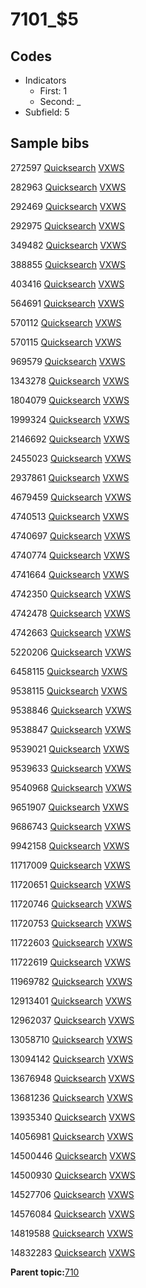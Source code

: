 # 7101\_$5

## Codes

-   Indicators
    -   First: 1
    -   Second: \_
-   Subfield: 5

## Sample bibs

272597 [Quicksearch](https://search.library.yale.edu/catalog/272597) [VXWS](http://prodorbis.library.yale.edu:7014/vxws/GetHoldingsService?bibId=272597)

282963 [Quicksearch](https://search.library.yale.edu/catalog/282963) [VXWS](http://prodorbis.library.yale.edu:7014/vxws/GetHoldingsService?bibId=282963)

292469 [Quicksearch](https://search.library.yale.edu/catalog/292469) [VXWS](http://prodorbis.library.yale.edu:7014/vxws/GetHoldingsService?bibId=292469)

292975 [Quicksearch](https://search.library.yale.edu/catalog/292975) [VXWS](http://prodorbis.library.yale.edu:7014/vxws/GetHoldingsService?bibId=292975)

349482 [Quicksearch](https://search.library.yale.edu/catalog/349482) [VXWS](http://prodorbis.library.yale.edu:7014/vxws/GetHoldingsService?bibId=349482)

388855 [Quicksearch](https://search.library.yale.edu/catalog/388855) [VXWS](http://prodorbis.library.yale.edu:7014/vxws/GetHoldingsService?bibId=388855)

403416 [Quicksearch](https://search.library.yale.edu/catalog/403416) [VXWS](http://prodorbis.library.yale.edu:7014/vxws/GetHoldingsService?bibId=403416)

564691 [Quicksearch](https://search.library.yale.edu/catalog/564691) [VXWS](http://prodorbis.library.yale.edu:7014/vxws/GetHoldingsService?bibId=564691)

570112 [Quicksearch](https://search.library.yale.edu/catalog/570112) [VXWS](http://prodorbis.library.yale.edu:7014/vxws/GetHoldingsService?bibId=570112)

570115 [Quicksearch](https://search.library.yale.edu/catalog/570115) [VXWS](http://prodorbis.library.yale.edu:7014/vxws/GetHoldingsService?bibId=570115)

969579 [Quicksearch](https://search.library.yale.edu/catalog/969579) [VXWS](http://prodorbis.library.yale.edu:7014/vxws/GetHoldingsService?bibId=969579)

1343278 [Quicksearch](https://search.library.yale.edu/catalog/1343278) [VXWS](http://prodorbis.library.yale.edu:7014/vxws/GetHoldingsService?bibId=1343278)

1804079 [Quicksearch](https://search.library.yale.edu/catalog/1804079) [VXWS](http://prodorbis.library.yale.edu:7014/vxws/GetHoldingsService?bibId=1804079)

1999324 [Quicksearch](https://search.library.yale.edu/catalog/1999324) [VXWS](http://prodorbis.library.yale.edu:7014/vxws/GetHoldingsService?bibId=1999324)

2146692 [Quicksearch](https://search.library.yale.edu/catalog/2146692) [VXWS](http://prodorbis.library.yale.edu:7014/vxws/GetHoldingsService?bibId=2146692)

2455023 [Quicksearch](https://search.library.yale.edu/catalog/2455023) [VXWS](http://prodorbis.library.yale.edu:7014/vxws/GetHoldingsService?bibId=2455023)

2937861 [Quicksearch](https://search.library.yale.edu/catalog/2937861) [VXWS](http://prodorbis.library.yale.edu:7014/vxws/GetHoldingsService?bibId=2937861)

4679459 [Quicksearch](https://search.library.yale.edu/catalog/4679459) [VXWS](http://prodorbis.library.yale.edu:7014/vxws/GetHoldingsService?bibId=4679459)

4740513 [Quicksearch](https://search.library.yale.edu/catalog/4740513) [VXWS](http://prodorbis.library.yale.edu:7014/vxws/GetHoldingsService?bibId=4740513)

4740697 [Quicksearch](https://search.library.yale.edu/catalog/4740697) [VXWS](http://prodorbis.library.yale.edu:7014/vxws/GetHoldingsService?bibId=4740697)

4740774 [Quicksearch](https://search.library.yale.edu/catalog/4740774) [VXWS](http://prodorbis.library.yale.edu:7014/vxws/GetHoldingsService?bibId=4740774)

4741664 [Quicksearch](https://search.library.yale.edu/catalog/4741664) [VXWS](http://prodorbis.library.yale.edu:7014/vxws/GetHoldingsService?bibId=4741664)

4742350 [Quicksearch](https://search.library.yale.edu/catalog/4742350) [VXWS](http://prodorbis.library.yale.edu:7014/vxws/GetHoldingsService?bibId=4742350)

4742478 [Quicksearch](https://search.library.yale.edu/catalog/4742478) [VXWS](http://prodorbis.library.yale.edu:7014/vxws/GetHoldingsService?bibId=4742478)

4742663 [Quicksearch](https://search.library.yale.edu/catalog/4742663) [VXWS](http://prodorbis.library.yale.edu:7014/vxws/GetHoldingsService?bibId=4742663)

5220206 [Quicksearch](https://search.library.yale.edu/catalog/5220206) [VXWS](http://prodorbis.library.yale.edu:7014/vxws/GetHoldingsService?bibId=5220206)

6458115 [Quicksearch](https://search.library.yale.edu/catalog/6458115) [VXWS](http://prodorbis.library.yale.edu:7014/vxws/GetHoldingsService?bibId=6458115)

9538115 [Quicksearch](https://search.library.yale.edu/catalog/9538115) [VXWS](http://prodorbis.library.yale.edu:7014/vxws/GetHoldingsService?bibId=9538115)

9538846 [Quicksearch](https://search.library.yale.edu/catalog/9538846) [VXWS](http://prodorbis.library.yale.edu:7014/vxws/GetHoldingsService?bibId=9538846)

9538847 [Quicksearch](https://search.library.yale.edu/catalog/9538847) [VXWS](http://prodorbis.library.yale.edu:7014/vxws/GetHoldingsService?bibId=9538847)

9539021 [Quicksearch](https://search.library.yale.edu/catalog/9539021) [VXWS](http://prodorbis.library.yale.edu:7014/vxws/GetHoldingsService?bibId=9539021)

9539633 [Quicksearch](https://search.library.yale.edu/catalog/9539633) [VXWS](http://prodorbis.library.yale.edu:7014/vxws/GetHoldingsService?bibId=9539633)

9540968 [Quicksearch](https://search.library.yale.edu/catalog/9540968) [VXWS](http://prodorbis.library.yale.edu:7014/vxws/GetHoldingsService?bibId=9540968)

9651907 [Quicksearch](https://search.library.yale.edu/catalog/9651907) [VXWS](http://prodorbis.library.yale.edu:7014/vxws/GetHoldingsService?bibId=9651907)

9686743 [Quicksearch](https://search.library.yale.edu/catalog/9686743) [VXWS](http://prodorbis.library.yale.edu:7014/vxws/GetHoldingsService?bibId=9686743)

9942158 [Quicksearch](https://search.library.yale.edu/catalog/9942158) [VXWS](http://prodorbis.library.yale.edu:7014/vxws/GetHoldingsService?bibId=9942158)

11717009 [Quicksearch](https://search.library.yale.edu/catalog/11717009) [VXWS](http://prodorbis.library.yale.edu:7014/vxws/GetHoldingsService?bibId=11717009)

11720651 [Quicksearch](https://search.library.yale.edu/catalog/11720651) [VXWS](http://prodorbis.library.yale.edu:7014/vxws/GetHoldingsService?bibId=11720651)

11720746 [Quicksearch](https://search.library.yale.edu/catalog/11720746) [VXWS](http://prodorbis.library.yale.edu:7014/vxws/GetHoldingsService?bibId=11720746)

11720753 [Quicksearch](https://search.library.yale.edu/catalog/11720753) [VXWS](http://prodorbis.library.yale.edu:7014/vxws/GetHoldingsService?bibId=11720753)

11722603 [Quicksearch](https://search.library.yale.edu/catalog/11722603) [VXWS](http://prodorbis.library.yale.edu:7014/vxws/GetHoldingsService?bibId=11722603)

11722619 [Quicksearch](https://search.library.yale.edu/catalog/11722619) [VXWS](http://prodorbis.library.yale.edu:7014/vxws/GetHoldingsService?bibId=11722619)

11969782 [Quicksearch](https://search.library.yale.edu/catalog/11969782) [VXWS](http://prodorbis.library.yale.edu:7014/vxws/GetHoldingsService?bibId=11969782)

12913401 [Quicksearch](https://search.library.yale.edu/catalog/12913401) [VXWS](http://prodorbis.library.yale.edu:7014/vxws/GetHoldingsService?bibId=12913401)

12962037 [Quicksearch](https://search.library.yale.edu/catalog/12962037) [VXWS](http://prodorbis.library.yale.edu:7014/vxws/GetHoldingsService?bibId=12962037)

13058710 [Quicksearch](https://search.library.yale.edu/catalog/13058710) [VXWS](http://prodorbis.library.yale.edu:7014/vxws/GetHoldingsService?bibId=13058710)

13094142 [Quicksearch](https://search.library.yale.edu/catalog/13094142) [VXWS](http://prodorbis.library.yale.edu:7014/vxws/GetHoldingsService?bibId=13094142)

13676948 [Quicksearch](https://search.library.yale.edu/catalog/13676948) [VXWS](http://prodorbis.library.yale.edu:7014/vxws/GetHoldingsService?bibId=13676948)

13681236 [Quicksearch](https://search.library.yale.edu/catalog/13681236) [VXWS](http://prodorbis.library.yale.edu:7014/vxws/GetHoldingsService?bibId=13681236)

13935340 [Quicksearch](https://search.library.yale.edu/catalog/13935340) [VXWS](http://prodorbis.library.yale.edu:7014/vxws/GetHoldingsService?bibId=13935340)

14056981 [Quicksearch](https://search.library.yale.edu/catalog/14056981) [VXWS](http://prodorbis.library.yale.edu:7014/vxws/GetHoldingsService?bibId=14056981)

14500446 [Quicksearch](https://search.library.yale.edu/catalog/14500446) [VXWS](http://prodorbis.library.yale.edu:7014/vxws/GetHoldingsService?bibId=14500446)

14500930 [Quicksearch](https://search.library.yale.edu/catalog/14500930) [VXWS](http://prodorbis.library.yale.edu:7014/vxws/GetHoldingsService?bibId=14500930)

14527706 [Quicksearch](https://search.library.yale.edu/catalog/14527706) [VXWS](http://prodorbis.library.yale.edu:7014/vxws/GetHoldingsService?bibId=14527706)

14576084 [Quicksearch](https://search.library.yale.edu/catalog/14576084) [VXWS](http://prodorbis.library.yale.edu:7014/vxws/GetHoldingsService?bibId=14576084)

14819588 [Quicksearch](https://search.library.yale.edu/catalog/14819588) [VXWS](http://prodorbis.library.yale.edu:7014/vxws/GetHoldingsService?bibId=14819588)

14832283 [Quicksearch](https://search.library.yale.edu/catalog/14832283) [VXWS](http://prodorbis.library.yale.edu:7014/vxws/GetHoldingsService?bibId=14832283)

**Parent topic:**[710](../../tags/710/710.md)

